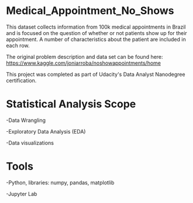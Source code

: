 # Medical_Appointment_No_Shows
This dataset collects information from 100k medical appointments in Brazil and is focused on the question of whether or not patients show up for their appointment. A number of characteristics about the patient are included in each row.

The original problem description and data set can be found here: https://www.kaggle.com/joniarroba/noshowappointments/home

This project was completed as part of Udacity's Data Analyst Nanodegree certification.

# Statistical Analysis Scope
-Data Wrangling

-Exploratory Data Analysis (EDA)

-Data visualizations

# Tools

-Python, libraries: numpy, pandas, matplotlib

-Jupyter Lab
